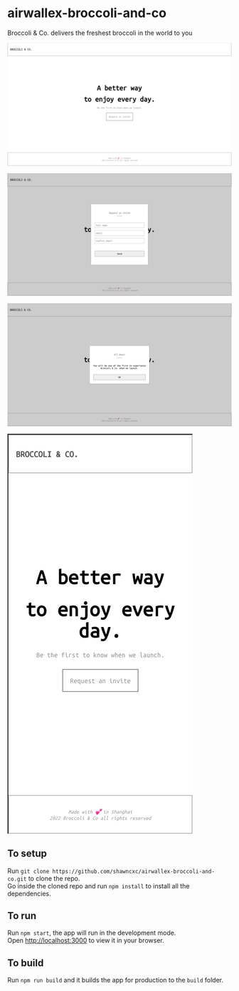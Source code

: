 # airwallex-broccoli-and-co

Broccoli &amp; Co. delivers the freshest broccoli in the world to you

![Landing page](./screenshots/1.png)

![Request popup](./screenshots/2.png)

![Success popup](./screenshots/3.png)

![Mobile friendly](./screenshots/4.png)

## To setup

Run `git clone https://github.com/shawncxc/airwallex-broccoli-and-co.git` to clone the repo.\
Go inside the cloned repo and run `npm install` to install all the dependencies.

## To run

Run `npm start`, the app will run in the development mode.\
Open [http://localhost:3000](http://localhost:3000) to view it in your browser.

## To build

Run `npm run build` and it builds the app for production to the `build` folder.
